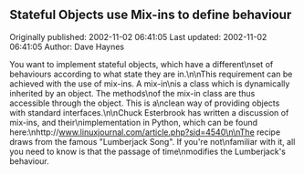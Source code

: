 ## Stateful Objects use Mix-ins to define behaviour 
Originally published: 2002-11-02 06:41:05 
Last updated: 2002-11-02 06:41:05 
Author: Dave Haynes 
 
You want to implement stateful objects, which have a different\nset of behaviours according to what state they are in.\n\nThis requirement can be achieved with the use of mix-ins. A mix-in\nis a class which is dynamically inherited by an object. The methods\nof the mix-in class are thus accessible through the object. This is a\nclean way of providing objects with standard interfaces.\n\nChuck Esterbrook has written a discussion of mix-ins, and their\nimplementation in Python, which can be found here:\nhttp://www.linuxjournal.com/article.php?sid=4540\n\nThe recipe draws from the famous "Lumberjack Song". If you're not\nfamiliar with it, all you need to know is that the passage of time\nmodifies the Lumberjack's behaviour.